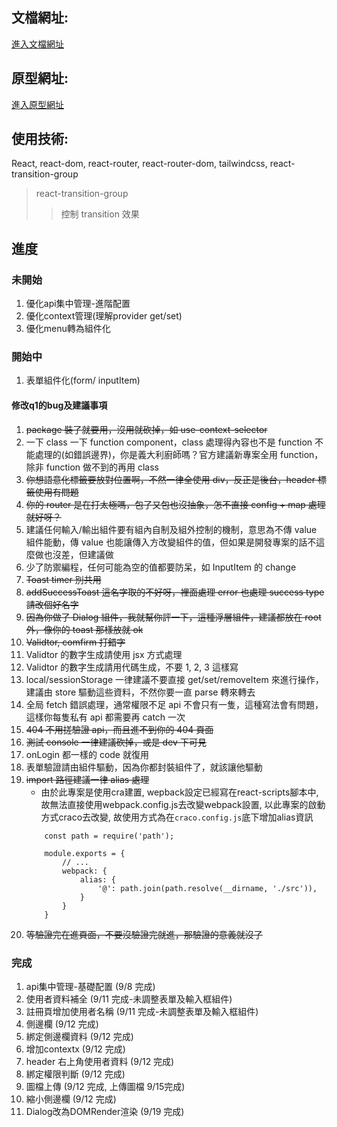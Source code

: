 ## 文檔網址: 
[進入文檔網址](https://hackmd.io/zdHdCSssQOOLjAwWBzxyKQ)

## 原型網址:
[進入原型網址](https://www.figma.com/proto/pkCVS02nlmputhnsyDmk1Y/l8-upgrade?node-id=37%3A10&scaling=min-zoom&page-id=3%3A302&starting-point-node-id=37%3A10&show-proto-sidebar=1)

## 使用技術:
React, react-dom, react-router, react-router-dom, tailwindcss, react-transition-group

> react-transition-group
>> 控制 transition 效果

## 進度

### 未開始

1. 優化api集中管理-進階配置 
2. 優化context管理(理解provider get/set)
3. 優化menu轉為組件化

### 開始中

1. 表單組件化(form/ inputItem)

#### 修改q1的bug及建議事項

1. ~~package 裝了就要用，沒用就砍掉，如 use-context-selector~~
2. 一下 class 一下 function component，class 處理得內容也不是 function 不能處理的(如錯誤邊界)，你是義大利廚師嗎？官方建議新專案全用 function，除非 function 做不到的再用 class
3. ~~你想語意化標籤要放對位置啊，不然一律全使用 div，反正是後台，header 標籤使用有問題~~
4. ~~你的 router 是在打太極嗎，包了又包也沒抽象，怎不直接 config + map 處理就好呀？~~
5. 建議任何輸入/輸出組件要有組內自制及組外控制的機制，意思為不傳 value 組件能動，傳 value 也能讓傳入方改變組件的值，但如果是開發專案的話不這麼做也沒差，但建議做
6. 少了防禦編程，任何可能為空的值都要防呆，如 InputItem 的 change
7. ~~Toast timer 別共用~~
8. ~~addSuccessToast 這名字取的不好呀，裡面處理 error 也處理 success type 請改個好名字~~
9. ~~因為你做了 Dialog 組件，我就幫你評一下，這種浮層組件，建議都放在 root 外，像你的 toast 那樣放就 ok~~
10. ~~Validtor, comfirm 打錯字~~
11. Validtor 的數字生成請使用 jsx 方式處理
12. Validtor 的數字生成請用代碼生成，不要 1, 2, 3 這樣寫
13. local/sessionStorage 一律建議不要直接 get/set/removeItem 來進行操作，建議由 store 驅動這些資料，不然你要一直 parse 轉來轉去
14. 全局 fetch 錯誤處理，通常權限不足 api 不會只有一隻，這種寫法會有問題，這樣你每隻私有 api 都需要再 catch 一次
15. ~~404 不用搓驗證 api，而且進不到你的 404 頁面~~
16. ~~測試 console 一律建議砍掉，或是 dev 下可見~~
17. onLogin 都一樣的 code 就復用
18. 表單驗證請由組件驅動，因為你都封裝組件了，就該讓他驅動
19. ~~import 路徑建議一律 alias 處理~~
    - 由於此專案是使用cra建置, wepback設定已經寫在react-scripts腳本中, 故無法直接使用webpack.config.js去改變webpack設置, 以此專案的啟動方式craco去改變, 故使用方式為在`craco.config.js`底下增加alias資訊
    ```=javascript
        const path = require('path');

        module.exports = {
            // ...
            webpack: {
                alias: {
                    '@': path.join(path.resolve(__dirname, './src')),
                }
            }
        }
    ``` 
20. ~~等驗證完在進頁面，不要沒驗證完就進，那驗證的意義就沒了~~

### 完成

1. api集中管理-基礎配置 (9/8 完成)
2. 使用者資料補全 (9/11 完成-未調整表單及輸入框組件)
3. 註冊頁增加使用者名稱 (9/11 完成-未調整表單及輸入框組件)
4. 側邊欄 (9/12 完成)
5. 綁定側邊欄資料 (9/12 完成)
6. 增加contextx (9/12 完成)
7. header 右上角使用者資料 (9/12 完成)
8. 綁定權限判斷 (9/12 完成)
9. 圖檔上傳 (9/12 完成, 上傳圖檔 9/15完成)
10. 縮小側邊欄 (9/12 完成)
11. Dialog改為DOMRender渲染 (9/19 完成)



